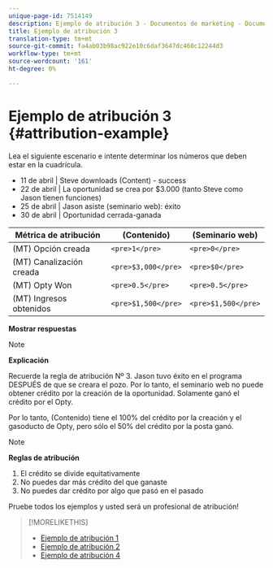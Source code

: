 ```yaml
---
unique-page-id: 7514149
description: Ejemplo de atribución 3 - Documentos de marketing - Documentación del producto
title: Ejemplo de atribución 3
translation-type: tm+mt
source-git-commit: fa4ab03b98ac922e10c6daf3647dc460c12244d3
workflow-type: tm+mt
source-wordcount: '161'
ht-degree: 0%

---
```



# Ejemplo de atribución 3 {#attribution-example}

Lea el siguiente escenario e intente determinar los números que deben estar en la cuadrícula.

* 11 de abril | Steve downloads (Content) - success
* 22 de abril | La oportunidad se crea por $3.000 (tanto Steve como Jason tienen funciones)
* 25 de abril | Jason asiste (seminario web): éxito
* 30 de abril | Oportunidad cerrada-ganada

| Métrica de atribución | (Contenido) | (Seminario web) |
|---|---|---|
| (MT) Opción creada | `<pre>1</pre>` | `<pre>0</pre>` |
| (MT) Canalización creada | `<pre>$3,000</pre>` | `<pre>$0</pre>` |
| (MT) Opty Won | `<pre>0.5</pre>` | `<pre>0.5</pre>` |
| (MT) Ingresos obtenidos | `<pre>$1,500</pre>` | `<pre>$1,500</pre>` |

**Mostrar respuestas**

>[!NOTE]
>
>**Explicación**
>
>Recuerde la regla de atribución Nº 3. Jason tuvo éxito en el programa DESPUÉS de que se creara el pozo. Por lo tanto, el seminario web no puede obtener crédito por la creación de la oportunidad. Solamente ganó el crédito por el Opty.
>
>Por lo tanto, (Contenido) tiene el 100% del crédito por la creación y el gasoducto de Opty, pero sólo el 50% del crédito por la posta ganó.

>[!NOTE]
>
>**Reglas de atribución**
>
>1. El crédito se divide equitativamente
>1. No puedes dar más crédito del que ganaste
>1. No puedes dar crédito por algo que pasó en el pasado


Pruebe todos los ejemplos y usted será un profesional de atribución!

>[!MORELIKETHIS]
>
>* [Ejemplo de atribución 1](/help/marketo/product-docs/reporting/revenue-cycle-analytics/revenue-tools/attribution/attribution-example-1.md)
>* [Ejemplo de atribución 2](/help/marketo/product-docs/reporting/revenue-cycle-analytics/revenue-tools/attribution/attribution-example-2.md)
>* [Ejemplo de atribución 4](/help/marketo/product-docs/reporting/revenue-cycle-analytics/revenue-tools/attribution/attribution-example-4.md)

